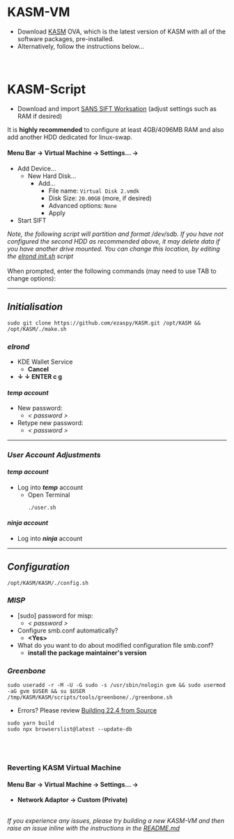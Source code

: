 # KASM-VM

- Download [KASM](https://drive.google.com/file/d/1BjL3DUoE2-V7AwXCUFhmHuwQoThd48l_/view?usp=sharing) OVA, which is the latest version of KASM with all of the software packages, pre-installed.
- Alternatively, follow the instructions below...
<br><br><br>

# KASM-Script

- Download and import [SANS SIFT Worksation](https://www.sans.org/tools/sift-workstation/) (adjust settings such as RAM if desired)<br>

It is **highly recommended** to configure at least 4GB/4096MB RAM and also add another HDD dedicated for linux-swap.<br>
#### **Menu Bar -> Virtual Machine -> Settings... ->**
  - Add Device...
    - New Hard Disk...
      - Add...
        - File name: `Virtual Disk 2.vmdk`
        - Disk Size: `20.00GB` (more, if desired)
        - Advanced options: `None`
        - Apply
- Start SIFT<br>

_Note, the following script will partition and format /dev/sdb. If you have not configured the second HDD as recommended above, it may delete data if you have another drive mounted. You can change this location, by editing the [elrond init.sh](https://github.com/ezaspy/elrond/blob/main/elrond/tools/config/scripts/init.sh) script_<br><br>
When prompted, enter the following commands (may need to use TAB to change options):

---
## _Initialisation_
```
sudo git clone https://github.com/ezaspy/KASM.git /opt/KASM && /opt/KASM/./make.sh
```
### _elrond_
  - KDE Wallet Service<br>
    - **Cancel**<br>
  - **&darr; &darr; ENTER c g**<br>

#### _temp account_
- New password:<br>
  - _< password >_<br>
- Retype new password:<br>
  - _< password >_<br>

---
### _User Account Adjustments_

#### _temp account_
  - Log into **_temp_** account<br>
    - Open Terminal<br>
      ```
      ./user.sh
      ```

#### _ninja account_
  - Log into **_ninja_** account<br>

---

## _Configuration_
```
/opt/KASM/KASM/./config.sh
```
### _MISP_
  - [sudo] password for misp:<br>
    - _< password >_<br>
  - Configure smb.conf automatically?<br>
    - **&lt;Yes&gt;**<br>
  - What do you want to do about modified configuration file smb.conf?<br>
    - **install the package maintainer's version**<br>
### _Greenbone_
```
sudo useradd -r -M -U -G sudo -s /usr/sbin/nologin gvm && sudo usermod -aG gvm $USER && su $USER
/tmp/KASM/KASM/scripts/tools/greenbone/./greenbone.sh
```
 - Errors? Please review [Building 22.4 from Source](https://greenbone.github.io/docs/latest/22.4/source-build/index.html)<br>
```
sudo yarn build
sudo npx browserslist@latest --update-db
```
<br><br>

### Reverting KASM Virtual Machine

#### **Menu Bar -> Virtual Machine -> Settings... ->**

- **Network Adaptor -> Custom (Private)**<br><br>

_If you experience any issues, please try building a new KASM-VM and then raise an issue inline with the instructions in the [README.md](https://github.com/ezaspy/KASM/blob/main/KASM/README.md)_<br>